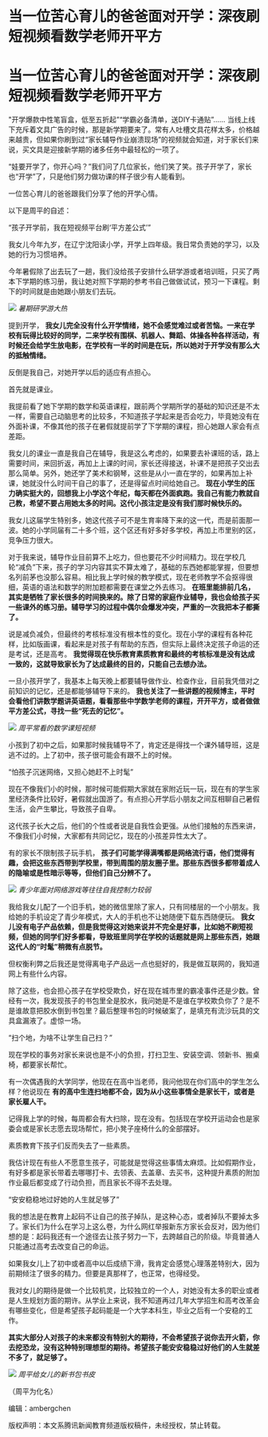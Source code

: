 # 当一位苦心育儿的爸爸面对开学：深夜刷短视频看数学老师开平方

# 当一位苦心育儿的爸爸面对开学：深夜刷短视频看数学老师开平方

"开学爆款中性笔盲盒，低至五折起”“学霸必备清单，送DIY卡通贴”……
当线上线下充斥着文具广告的时候，那是新学期要来了。常有人吐槽文具花样太多，价格越来越贵，但如果你刷到过“家长辅导作业崩溃现场”的视频就会知道，对于家长们来说，买文具是迎接新学期的诸多任务中最轻松的一项了。

“娃要开学了，你开心吗？”我们问了几位家长，他们笑了笑。孩子开学了，家长也“开学”了，只是他们努力做功课的样子很少有人能看到。

一位苦心育儿的爸爸跟我们分享了他的开学心情。

以下是周平的自述：

“孩子开学前，我在短视频平台刷‘平方差公式’”

我女儿今年九岁，在辽宁沈阳读小学，开学上四年级。我日常负责她的学习，以及她的行为习惯培养。

今年暑假除了出去玩了一趟，我们没给孩子安排什么研学游或者培训班，只买了两本下学期的练习册，我让她对照下学期的参考书自己做做试试，预习一下课程。剩下的时间就是由她跟小朋友们去玩。

![](https://inews.gtimg.com/news_bt/Oaca2jNcjEDGa5RGWrywFZGyulchR2_QWJbGeJSFzcDkwAA/1000)
_暑期研学游大热_

提到开学，
**我女儿完全没有什么开学情绪，她不会感觉难过或者苦恼。一来在学校有玩得比较好的同学，二来学校有围棋、机器人、舞蹈、体操各种各样活动，有时候还会给学生放电影，在学校有一半的时间是在玩，所以她对于开学没有那么大的抵触情绪。**

反倒是我自己，对她开学以后的适应有点担心。

首先就是课业。

我提前看了她下学期的数学和英语课程，跟前两个学期所学的基础的知识还是不太一样，需要自己动脑思考的比较多，不知道孩子学起来是否会吃力，毕竟她没有在外面补课，不像其他的孩子在暑假就提前学了下学期的课程，担心她跟人家会有点差距。

我女儿的课业一直是我自己在辅导，我是这么考虑的，如果要去补课班的话，路上需要时间，来回折返，再加上上课的时间，家长还得接送，补课不是把孩子交出去那么简单。另外，她还学了美术和钢琴，这些是从小一直在学的，如果再加上补课，她就没什么时间干自己的事了，还是得留点时间给她自己。
**现在小学生的压力确实挺大的，回想我上小学这个年纪，每天都在外面疯跑。我自己有能力教就自己教，希望不要占用她太多的时间。这代小孩注定是没有我们那时候快乐的。**

我女儿这届学生特别多，她这代孩子可不是生育率降下来的这一代，而是前面那一波。她的小学同届有二十多个班，这个区还有好多好多学校，再加上市里别的区，竞争压力很大。

对于我来说，辅导作业目前算不上吃力，但也要花不少时间精力。现在学校几轮“减负”下来，孩子的学习内容其实不算太难了，基础的东西她都能掌握，但要想名列前茅也没那么容易。相比我上学时候的教学模式，现在老师教学不会抠得很细，英语的语法和数学的附加题都需要在课堂之外去练习。
**在班里能排前几名，其实是牺牲了家长很多的时间换来的。除了日常的家庭作业辅导，我也会给孩子买一些课外的练习册。辅导学习的过程中偶尔会爆发冲突，严重的一次我把本子都撕了。**

说是减负减负，但最终的考核标准没有根本性的变化。现在小学的课程有各种花样，比如版画课，看起来是对孩子有帮助的东西，但实际上最终决定孩子命运的还是考试，还是高考。
**我觉得现在快乐教育素质教育和最终的考核标准是没有达成一致的，这就导致家长为了达成最终的目的，只能自己去想办法。**

一旦小孩开学了，我基本上每天晚上都要辅导做作业、检查作业，目前我凭借对之前知识的记忆，还是都能够辅导下来的。
**我也关注了一些讲题的视频博主，平时会看他们讲数学题讲英语题，看看那些中学数学老师的课程，开开平方，或者做做平方差公式，寻找一些“死去的记忆”。**

![](https://inews.gtimg.com/news_bt/OcM4XYPaqAlOFDevws2qXXmlzFnLSkzoD6MTYkhwPJ3FoAA/1000)
_周平常看的数学课短视频_

小孩到了初中之后，如果那时候我辅导不了，肯定还是得找一个课外辅导班，这是逃不过的。上了初中，孩子很可能会有跟不上的时候。

“怕孩子沉迷网络，又担心她赶不上时髦”

现在不像我们小的时候，那时候可能假期大家就在家附近玩一玩，现在有的学生家里经济条件比较好，暑假就出国游了。有点担心开学后小朋友之间互相聊自己暑假生活，会产生攀比，导致孩子自卑。

这代孩子长大之后，他们的个性或者说是自我性会更强。从他们接触的东西来讲，不像我们小时候，大家都有共同记忆，现在的小孩差异性太大了。

有的家长不限制孩子玩手机，
**孩子们可能学得满嘴都是网络流行语，他们觉得有趣，会把这些东西带到学校里，带到周围的朋友圈子里。那些东西很多都带着成人的隐喻或是性暗示等等，但他们自己分辨不了。**

![](https://inews.gtimg.com/news_bt/O5L7GsQT1ww-h9DSDFIAIramJXFj4A5XIu6ElcEVN7XNUAA/1000)
_青少年面对网络游戏等往往自我控制力较弱_

我给我女儿配了一个旧手机，她的微信里除了家人，只有同楼层的一个小朋友。我给她的手机设定了青少年模式，大人的手机也不让她随便下载东西随便玩。
**我女儿没有电子产品依赖，但是我觉得这对她来说并不完全是好事，比如她不刷短视频，但她的同学们好多都看，导致班里同学在学校的话题就是网上那些东西，她跟这代人的“时髦”稍微有点脱节。**

但权衡利弊之后我还是觉得离电子产品远一点也挺好的，我是做互联网的，我知道网上有些什么内容。

除了这些，也会担心孩子在学校受欺负，好在现在城市里的霸凌事件还是少数。曾经有一次，我发现孩子的书包里全是胶水，我问她是不是谁在学校欺负你了？是不是谁故意把胶水倒到书包里？最后整理书包的时候破案了，是填充有流沙玩具的文具盒漏液了。虚惊一场。

“扫个地，为啥不让学生自己扫？”

现在学校的事务对家长来说也是不小的负担，打扫卫生、安装空调、领新书、搬桌椅，都要家长帮忙。

有一次偶遇我的大学同学，他现在在高中当老师，我问他现在你们高中的学生怎么样？他说现在
**有的高中生连扫地都不会，因为从小这些事情全是家长干，或者是家长雇人干。**

记得我上学的时候，每周都会有大扫除，现在没有。包括现在学校开运动会也是家委会或是家长志愿去现场帮忙，把小凳子座椅什么的全部摆好。

素质教育下孩子们反而失去了一些素质。

我估计现在有些人不愿意生孩子，可能就是觉得这些事情太麻烦。比如假期作业，有好多都是家长带着去哪哪打卡、去领表、去盖章、去买书，这种提升素质的附加作业最后都变成了行动负担，而且家长不得不去处理。

“安安稳稳地过好她的人生就足够了”

我的想法是在教育上起码不让自己的孩子掉队，是这种心态，或者掉队不要掉太多了。家长们为什么在学习上这么卷，为什么网红举报新东方家长会反对，因为他们想的是：起码我还有一个途径去让孩子努力一下，去跨越自己的阶级。毕竟普通人只能通过高考去改变自己的命运。

如果我女儿上了初中或者高中以后成绩下滑，我肯定会感觉心理落差特别大，因为前期倾注了很多的精力。但要是真那样了，也正常，也得经受。

我对女儿的期待是做一个比较机灵，比较独立的一个人，对她没有太多的职业或者是人生规划方面的期许。从学业上来说，我不知道再过几年大学招生和高考改革会有哪些变化，但是希望孩子起码能是一个大学本科生，毕业之后有一个安稳的工作。

**其实大部分人对孩子的未来都没有特别大的期待，不会希望孩子说你去开火箭，你去挖恐龙，没有这种特别理想型的期待。希望孩子能安安稳稳过好他们的人生就差不多了，就足够了。**

![](https://inews.gtimg.com/news_bt/OVHQrus0obPANBNllbUkK0RGLowsdDhYpgqtZeSPW8IyQAA/1000)
_周平给女儿的新书包书皮_

（周平为化名）

编辑：ambergchen

版权声明：本文系腾讯新闻教育频道版权稿件，未经授权，禁止转载。

